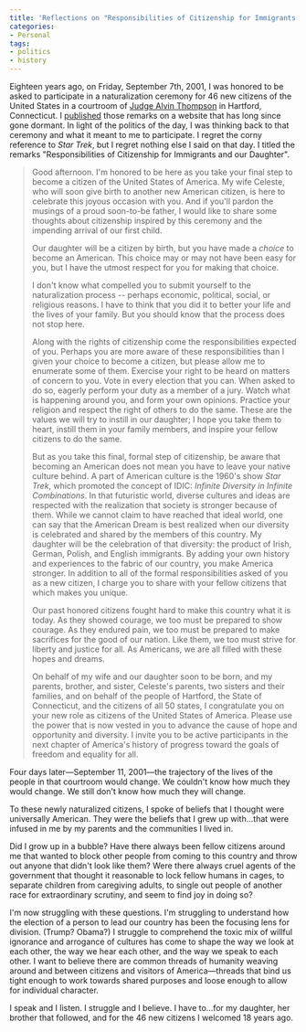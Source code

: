 ```yaml
---
title: 'Reflections on "Responsibilities of Citizenship for Immigrants and our Daughter"'
categories:
- Personal
tags:
- politics
- history
---
```



Eighteen years ago, on Friday, September 7th, 2001, I was honored to be asked to participate in a naturalization ceremony for 46 new citizens of the United States in a courtroom of [Judge Alvin Thompson](https://en.wikipedia.org/wiki/Alvin_W._Thompson) in Hartford, Connecticut.
I [published](http://web.archive.org/web/20011109130845/www.pandc.org/peter/naturalization.html) those remarks on a website that has long since gone dormant.
In light of the politics of the day, I was thinking back to that ceremony and what it meant to me to participate.
I regret the corny reference to _Star Trek_, but I regret nothing else I said on that day.
I titled the remarks "Responsibilities of Citizenship for Immigrants and our Daughter".

> Good afternoon. I'm honored to be here as you take your final step to become a citizen of the United States of America. My wife Celeste, who will soon give birth to another new American citizen, is here to celebrate this joyous occasion with you. And if you'll pardon the musings of a proud soon-to-be father, I would like to share some thoughts about citizenship inspired by this ceremony and the impending arrival of our first child. 
> 
> Our daughter will be a citizen by birth, but you have made a _choice_ to become an American. This choice may or may not have been easy for you, but I have the utmost respect for you for making that choice. 
> 
> I don't know what compelled you to submit yourself to the naturalization process -- perhaps economic, political, social, or religious reasons. I have to think that you did it to better your life and the lives of your family. But you should know that the process does not stop here. 
> 
> Along with the rights of citizenship come the responsibilities expected of you. Perhaps you are more aware of these responsibilities than I given your choice to become a citizen, but please allow me to enumerate some of them. Exercise your right to be heard on matters of concern to you. Vote in every election that you can. When asked to do so, eagerly perform your duty as a member of a jury. Watch what is happening around you, and form your own opinions. Practice your religion and respect the right of others to do the same. These are the values we will try to instill in our daughter; I hope you take them to heart, instill them in your family members, and inspire your fellow citizens to do the same. 
>
> But as you take this final, formal step of citizenship, be aware that becoming an American does not mean you have to leave your native culture behind. A part of American culture is the 1960's show _Star Trek_, which promoted the concept of IDIC: _Infinite Diversity in Infinite Combinations_. In that futuristic world, diverse cultures and ideas are respected with the realization that society is stronger because of them. While we cannot claim to have reached that ideal world, one can say that the American Dream is best realized when our diversity is celebrated and shared by the members of this country. My daughter will be the celebration of that diversity: the product of Irish, German, Polish, and English immigrants. By adding your own history and experiences to the fabric of our country, you make America stronger. In addition to all of the formal responsibilities asked of you as a new citizen, I charge you to share with your fellow citizens that which makes you unique. 
>
> Our past honored citizens fought hard to make this country what it is today. As they showed courage, we too must be prepared to show courage. As they endured pain, we too must be prepared to make sacrifices for the good of our nation. Like them, we too must strive for liberty and justice for all. As Americans, we are all filled with these hopes and dreams. 
>
> On behalf of my wife and our daughter soon to be born, and my parents, brother, and sister, Celeste's parents, two sisters and their families, and on behalf of the people of Hartford, the State of Connecticut, and the citizens of all 50 states, I congratulate you on your new role as citizens of the United States of America. Please use the power that is now vested in you to advance the cause of hope and opportunity and diversity. I invite you to be active participants in the next chapter of America's history of progress toward the goals of freedom and equality for all. 

Four days later—September 11, 2001—the trajectory of the lives of the people in that courtroom would change.
We couldn't know how much they would change.
We still don't know how much they will change.

To these newly naturalized citizens, I spoke of beliefs that I thought were universally American.
They were the beliefs that I grew up with...that were infused in me by my parents and the communities I lived in.

Did I grow up in a bubble?
Have there always been fellow citizens around me that wanted to block other people from coming to this country and throw out anyone that didn't look like them?
Were there always cruel agents of the government that thought it reasonable to lock fellow humans in cages, to separate children from caregiving adults, to single out people of another race for extraordinary scrutiny, and seem to find joy in doing so?

I'm now struggling with these questions.
I'm struggling to understand how the election of a person to lead our country has been the focusing lens for division.  (Trump?  Obama?)
I struggle to comprehend the toxic mix of willful ignorance and arrogance of cultures has come to shape the way we look at each other, the way we hear each other, and the way we speak to each other.
I want to believe there are common threads of humanity weaving around and between citizens and visitors of America—threads that bind us tight enough to work towards shared purposes and loose enough to allow for individual character.

I speak and I listen.
I struggle and I believe.
I have to...for my daughter, her brother that followed, and for the 46 new citizens I welcomed 18 years ago.